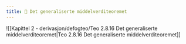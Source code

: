 ```yaml
---
title: 📄 Det generaliserte middelverditeoremet
---
```


![[Kapittel 2 - derivasjon/defogteo/Teo 2.8.16 Det generaliserte middelverditeoremet|Teo 2.8.16 Det generaliserte middelverditeoremet]]
